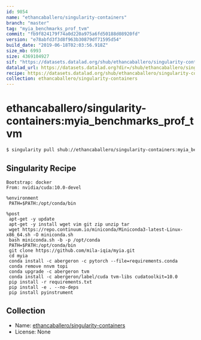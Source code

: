 ```yaml
---
id: 9854
name: "ethancaballero/singularity-containers"
branch: "master"
tag: "myia_benchmarks_prof_tvm"
commit: "fb9f824179f74a0d220a975a6fd50188d08920fd"
version: "e78abfd3f3d8f963b30879df71595d54"
build_date: "2019-06-18T02:03:56.918Z"
size_mb: 6993
size: 4369104927
sif: "https://datasets.datalad.org/shub/ethancaballero/singularity-containers/myia_benchmarks_prof_tvm/2019-06-18-fb9f8241-e78abfd3/e78abfd3f3d8f963b30879df71595d54.simg"
datalad_url: https://datasets.datalad.org?dir=/shub/ethancaballero/singularity-containers/myia_benchmarks_prof_tvm/2019-06-18-fb9f8241-e78abfd3/
recipe: https://datasets.datalad.org/shub/ethancaballero/singularity-containers/myia_benchmarks_prof_tvm/2019-06-18-fb9f8241-e78abfd3/Singularity
collection: ethancaballero/singularity-containers
---
```


# ethancaballero/singularity-containers:myia_benchmarks_prof_tvm

```bash
$ singularity pull shub://ethancaballero/singularity-containers:myia_benchmarks_prof_tvm
```

## Singularity Recipe

```singularity
Bootstrap: docker
From: nvidia/cuda:10.0-devel

%environment
 PATH=$PATH:/opt/conda/bin

%post
 apt-get -y update
 apt-get -y install wget vim git zip unzip tar
 wget https://repo.continuum.io/miniconda/Miniconda3-latest-Linux-x86_64.sh -O miniconda.sh
 bash miniconda.sh -b -p /opt/conda
 PATH=$PATH:/opt/conda/bin
 git clone https://github.com/mila-iqia/myia.git
 cd myia
 conda install -c abergeron -c pytorch --file=requirements.conda
 conda remove nnvm topi
 conda upgrade -c abergeron tvm
 conda install -c abergeron/label/cuda tvm-libs cudatoolkit=10.0
 pip install -r requirements.txt
 pip install -e . --no-deps
 pip install pyinstrument
```

## Collection

 - Name: [ethancaballero/singularity-containers](https://github.com/ethancaballero/singularity-containers)
 - License: None

